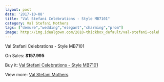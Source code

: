```yaml
---
layout: post
date: '2017-10-08'
title: "Val Stefani Celebrations - Style MB7101"
category: Val Stefani Mothers
tags: ["demure","wedding","elegant","charming","prom"]
image: http://img.idealgown.com/2010-thickbox_default/val-stefani-celebrations-style-mb7101.jpg
---
```

Val Stefani Celebrations - Style MB7101

On Sales: **$157.995**
<a href="https://www.idealgown.com/en/val-stefani-mothers/964-val-stefani-celebrations-style-mb7101.html"><amp-img layout="responsive" width="600" height="600" src="//img.idealgown.com/2010-thickbox_default/val-stefani-celebrations-style-mb7101.jpg" alt="Val Stefani Celebrations - Style MB7101 0" /></a>
<a href="https://www.idealgown.com/en/val-stefani-mothers/964-val-stefani-celebrations-style-mb7101.html"><amp-img layout="responsive" width="600" height="600" src="//img.idealgown.com/2011-thickbox_default/val-stefani-celebrations-style-mb7101.jpg" alt="Val Stefani Celebrations - Style MB7101 1" /></a>

Buy it: [Val Stefani Celebrations - Style MB7101](https://www.idealgown.com/en/val-stefani-mothers/964-val-stefani-celebrations-style-mb7101.html "Val Stefani Celebrations - Style MB7101")

View more: [Val Stefani Mothers](https://www.idealgown.com/en/12-val-stefani-mothers "Val Stefani Mothers")